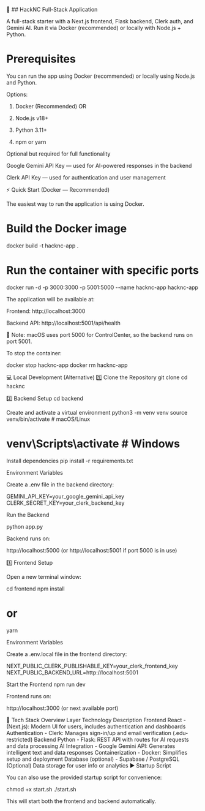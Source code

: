 🚀 ## HackNC Full-Stack Application

A full-stack starter with a Next.js frontend, Flask backend, Clerk auth, and Gemini AI. Run it via Docker (recommended) or locally with Node.js + Python.

# Prerequisites

You can run the app using Docker (recommended) or locally using Node.js and Python.

Options: 
1. Docker (Recommended)
OR

2. Node.js v18+

3. Python 3.11+

4. npm or yarn

Optional but required for full functionality

Google Gemini API Key — used for AI-powered responses in the backend

Clerk API Key — used for authentication and user management

⚡ Quick Start (Docker — Recommended)

The easiest way to run the application is using Docker.

# Build the Docker image
docker build -t hacknc-app .

# Run the container with specific ports
docker run -d -p 3000:3000 -p 5001:5000 --name hacknc-app hacknc-app


The application will be available at:

Frontend: http://localhost:3000

Backend API: http://localhost:5001/api/health

📝 Note: macOS uses port 5000 for ControlCenter, so the backend runs on port 5001.

To stop the container:

docker stop hacknc-app
docker rm hacknc-app

💻 Local Development (Alternative)
1️⃣ Clone the Repository
git clone <repository-url>
cd hacknc

2️⃣ Backend Setup
cd backend

Create and activate a virtual environment
python3 -m venv venv
source venv/bin/activate      # macOS/Linux
# venv\Scripts\activate       # Windows

Install dependencies
pip install -r requirements.txt

Environment Variables

Create a .env file in the backend directory:

GEMINI_API_KEY=your_google_gemini_api_key
CLERK_SECRET_KEY=your_clerk_backend_key

Run the Backend

python app.py


Backend runs on:

http://localhost:5000
(or http://localhost:5001
 if port 5000 is in use)

3️⃣ Frontend Setup

Open a new terminal window:

cd frontend
npm install
# or
yarn

Environment Variables

Create a .env.local file in the frontend directory:

NEXT_PUBLIC_CLERK_PUBLISHABLE_KEY=your_clerk_frontend_key
NEXT_PUBLIC_BACKEND_URL=http://localhost:5001

Start the Frontend
npm run dev


Frontend runs on:

http://localhost:3000
 (or next available port)

🧠 Tech Stack Overview
Layer	Technology	Description
Frontend	React - (Next.js): 	Modern UI for users, includes authentication and dashboards
Authentication -	Clerk:	Manages sign-in/up and email verification (.edu-restricted)
Backend	Python - Flask:	REST API with routes for AI requests and data processing
AI Integration	- Google Gemini API:	Generates intelligent text and data responses
Containerization	- Docker:	Simplifies setup and deployment
Database (optional) -	Supabase / PostgreSQL	(Optional) Data storage for user info or analytics
▶️ Startup Script

You can also use the provided startup script for convenience:

chmod +x start.sh
./start.sh


This will start both the frontend and backend automatically.
